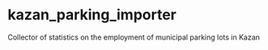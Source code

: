 # kazan_parking_importer
Collector of statistics on the employment of municipal parking lots in Kazan

